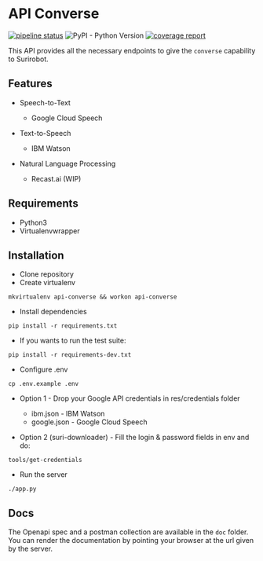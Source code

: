 # API Converse

[![pipeline status](https://gitlab.kozlek.net/surirobot/api-converse/badges/master/pipeline.svg)](https://gitlab.kozlek.net/surirobot/api-converse/commits/master)
![PyPI - Python Version](https://img.shields.io/badge/python-3.6-blue.svg)
[![coverage report](https://gitlab.kozlek.net/surirobot/api-converse/badges/master/coverage.svg)](https://gitlab.kozlek.net/surirobot/api-converse/commits/master)

This API provides all the necessary endpoints to give the `converse` capability to Surirobot. 

## Features

* Speech-to-Text
  * Google Cloud Speech
 
* Text-to-Speech
  * IBM Watson
  
* Natural Language Processing
  * Recast.ai (WIP)

## Requirements

* Python3
* Virtualenvwrapper 

## Installation 

* Clone repository 
* Create virtualenv
```shell
mkvirtualenv api-converse && workon api-converse
```

* Install dependencies
```shell
pip install -r requirements.txt
```

* If you wants to run the test suite:
```shell
pip install -r requirements-dev.txt
```


* Configure .env
```shell
cp .env.example .env
```

* Option 1 - Drop your Google API credentials in res/credentials folder
  * ibm.json - IBM Watson
  * google.json - Google Cloud Speech
 
* Option 2 (suri-downloader) -  Fill the login & password fields in env and do:
```shell
tools/get-credentials
```
  
* Run the server
```shell
./app.py
```

## Docs

The Openapi spec and a postman collection are available in the `doc` folder.
You can render the documentation by pointing your browser at the url given by the server.